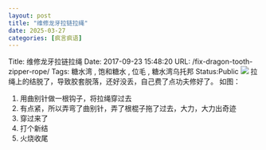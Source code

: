 ```yaml
---
layout: post
title: "维修龙牙拉链拉绳"
date: 2025-03-27
categories: [疯言疯语]
---
```


Title: 维修龙牙拉链拉绳
Date: 2017-09-23 15:48:20
URL: /fix-dragon-tooth-zipper-rope/
Tags: 糖水湾 , 饱和糖水 , 位毛 , 糖水湾乌托邦
Status:Public
![](http://img.weimao.me/2019-05-21-033712.jpg)
拉绳上的结脱了，导致胶套脱落，还好没丢，自己费了点功夫修好了。
如图：
1. 用曲别针做一根钩子，将拉绳穿过去
2. 有点紧，所以弄弯了曲别针，弄了根棍子拖了过去，大力，大力出奇迹
3. 穿过来了
4. 打个新结
5. 火烧收尾